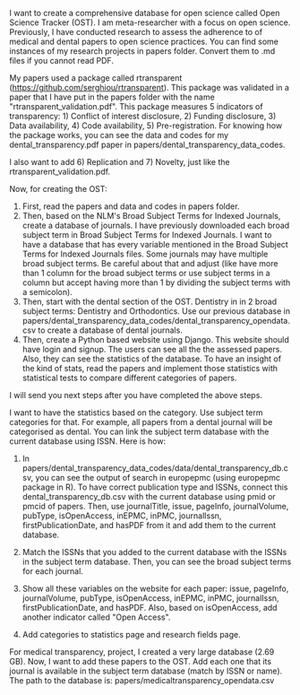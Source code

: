 I want to create a comprehensive database for open science called Open Science Tracker (OST). I am meta-researcher with a focus on open science. Previously, I have conducted research to assess the adherence to of medical and dental papers to open science practices. You can find some instances of my research projects in papers folder. Convert them to .md files if you cannot read PDF.

My papers used a package called rtransparent (https://github.com/serghiou/rtransparent). This package was validated in a paper that I have put in the papers folder with the name "rtransparent_validation.pdf". This package measures 5 indicators of transparency: 1) Conflict of interest disclosure, 2) Funding disclosure, 3) Data availability, 4) Code availability, 5) Pre-registration. For knowing how the package works, you can see the data and codes for my dental_transparency.pdf paper in papers/dental_transparency_data_codes.

I also want to add 6) Replication and 7) Novelty, just like the rtransparent_validation.pdf.


Now, for creating the OST:

1. First, read the papers and data and codes in papers folder.
2. Then, based on the NLM's Broad Subject Terms for Indexed Journals, create a database of journals. I have previously downloaded each broad subject term in Broad Subject Terms for Indexed Journals. I want to have a database that has every variable mentioned in the Broad Subject Terms for Indexed Journals files. Some journals may have multiple broad subject terms. Be careful about that and adjust (like have more than 1 column for the broad subject terms or use subject terms in a column but accept having more than 1 by dividing the subject terms with a semicolon).
3. Then, start with the dental section of the OST. Dentistry in in 2 broad subject terms: Dentistry and Orthodontics. Use our previous database in papers/dental_transparency_data_codes/dental_transparency_opendata.csv to create a database of dental journals.
4. Then, create a Python based website using Django. This website should have login and signup. The users can see all the the assessed papers. Also, they can see the statistics of the database. To have an insight of the kind of stats, read the papers and implement those statistics with statistical tests to compare different categories of papers.

I will send you next steps after you have completed the above steps.




I want to have the statistics based on the category. Use subject term categories for that. For example, all papers from a dental journal will be categorised as dental. You can link the subject term database with the current database using ISSN. Here is how:

1. In papers/dental_transparency_data_codes/data/dental_transparency_db.csv, you can see the output of search in europepmc (using europepmc package in R). To have correct publication type and ISSNs, connect this dental_transparency_db.csv with the current database using pmid or pmcid of papers. Then, use journalTitle, issue, pageInfo, journalVolume, pubType, isOpenAccess, inEPMC, inPMC, journalIssn, firstPublicationDate, and hasPDF from it and add them to the current database.

2. Match the ISSNs that you added to the current database with the ISSNs in the subject term database. Then, you can see the broad subject terms for each journal.

3. Show all these variables on the website for each paper: issue, pageInfo, journalVolume, pubType, isOpenAccess, inEPMC, inPMC, journalIssn, firstPublicationDate, and hasPDF. Also, based on isOpenAccess, add another indicator called "Open Access".

4. Add categories to statistics page and research fields page.



For medical transparency, project, I created a very large database (2.69 GB). Now, I want to add these papers to the OST. Add each one that its journal is available in the subject term database (match by ISSN or name). The path to the database is: papers/medicaltransparency_opendata.csv